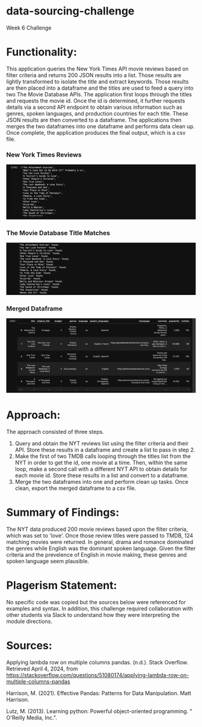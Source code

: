 # data-sourcing-challenge
Week 6 Challenge

# Functionality:
This application queries the New York Times API movie reviews based on filter criteria and returns 200 JSON results into a list. Those results are lightly transformed to isolate the title and extract keywords. Those results are then placed into a dataframe and the titles are used to feed a query into two The Movie Database APIs. The application first loops through the titles and requests the movie id. Once the id is determined, it further requests details via a second API endpoint to obtain various information such as genres, spoken languages, and production countries for each title. These JSON results are then converted to a dataframe. The applications then merges the two dataframes into one dataframe and performs data clean up. Once complete, the application produces the final output, which is a csv file. 

### New York Times Reviews 
![Screenshot](nyt_title_list.png) 

### The Movie Database Title Matches
![Screenshot](tmdb_title_match.png)

### Merged Dataframe
![Screenshot](merged_df.png)

# Approach:
The approach consisted of three steps.
1. Query and obtain the NYT reviews list using the filter criteria and their API. Store these results in a dataframe and create a list to pass in step 2.
2. Make the first of two TMDB calls looping through the titles list from the NYT in order to get the id, one movie at a time. Then, within the same loop, make a second call with a different NYT API to obtain details for each movie id. Store these results in a list and convert to a dataframe.
3. Merge the two dataframes into one and perform clean up tasks. Once clean, export the merged dataframe to a csv file.

# Summary of Findings:
The NYT data produced 200 movie reviews based upon the filter criteria, which was set to 'love'. Once those review titles were passed to TMDB, 124 matching movies were returned. In general, drama and romance dominated the genres while English was the dominant spoken language. Given the filter criteria and the prevelence of English in movie making, these genres and spoken language seem plausible.

# Plagerism Statement:
No specific code was copied but the sources below were referenced for examples and syntax. In addition, this challenge required collaboration with other students via Slack to understand how they were interpreting the module directions.

# Sources:

Applying lambda row on multiple columns pandas. (n.d.). Stack Overflow. Retrieved April 4, 2024, from https://stackoverflow.com/questions/51080174/applying-lambda-row-on-multiple-columns-pandas

Harrison, M. (2021). Effective Pandas: Patterns for Data Manipulation. Matt Harrison.

Lutz, M. (2013). Learning python: Powerful object-oriented programming. " O'Reilly Media, Inc.".


